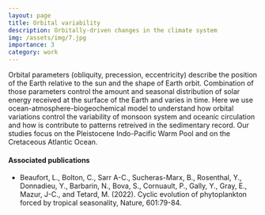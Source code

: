 ```yaml
---
layout: page
title: Orbital variability
description: Orbitally-driven changes in the climate system
img: /assets/img/7.jpg
importance: 3
category: work
---
```


Orbital parameters (obliquity, precession, eccentricity) describe the position of the Earth relative to the sun and the shape of Earth orbit. Combination of those parameters control the amount and seasonal distribution of solar energy received at the surface of the Earth and varies in time.  Here we use ocean-atmosphere-biogeochemical model to understand how orbital variations control the variability of monsoon system and oceanic circulation and how is contribute to patterns retreived in the sedimentary record. Our studies focus on the Pleistocene Indo-Pacific Warm Pool and on the Cretaceous Atlantic Ocean.


#### Associated publications 

- Beaufort, L., Bolton, C., Sarr A-C., Sucheras-Marx, B., Rosenthal, Y., Donnadieu, Y., Barbarin, N., Bova, S., Cornuault, P., Gally, Y., Gray, E., Mazur, J-C., and Tetard, M. (2022). Cyclic evolution of phytoplankton forced by tropical seasonality, Nature, 601:79-84.

